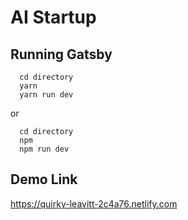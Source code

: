 # AI Startup

## Running Gatsby

```
  cd directory
  yarn
  yarn run dev
```

or

```
  cd directory
  npm
  npm run dev
```

## Demo Link

https://quirky-leavitt-2c4a76.netlify.com
